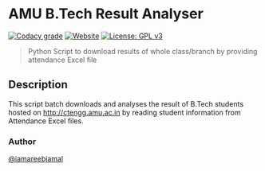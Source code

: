 # AMU B.Tech Result Analyser

[![Codacy grade](https://img.shields.io/codacy/grade/5a696561ef25409fa0531459e169eb8d.svg)](https://codacy.com/app/iamareebjamal/get_results)
[![Website](https://img.shields.io/website-up-down-green-red/http/ctengg.amu.ac.in.svg)](http://ctengg.amu.ac.in/)
[![License: GPL v3](https://img.shields.io/badge/License-GPL%20v3-blue.svg)](http://www.gnu.org/licenses/gpl-3.0)  

> Python Script to download results of whole class/branch by providing attendance Excel file

## Description 
This script batch downloads and analyses the result of B.Tech students hosted on http://ctengg.amu.ac.in by reading student information from Attendance Excel files. 

### Author
[@iamareebjamal](https://github.com/iamareebjamal)